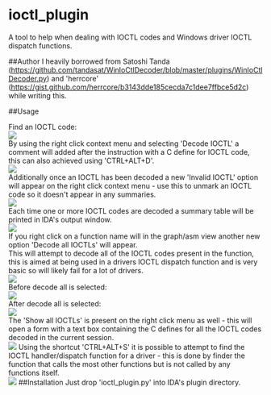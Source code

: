 # ioctl_plugin

A tool to help when dealing with IOCTL codes and Windows driver IOCTL dispatch functions.

##Author
I heavily borrowed from Satoshi Tanda (https://github.com/tandasat/WinIoCtlDecoder/blob/master/plugins/WinIoCtlDecoder.py) and 'herrcore' (https://gist.github.com/herrcore/b3143dde185cecda7c1dee7ffbce5d2c) while writing this.

##Usage

Find an IOCTL code:   
![](https://raw.githubusercontent.com/sam-b/ioctl_plugin/master/screenshots/before_single_decode.PNG)    
By using the right click context menu and selecting 'Decode IOCTL' a comment will added after the instruction with a C define for IOCTL code, this can also achieved using 'CTRL+ALT+D'.   
![](https://raw.githubusercontent.com/sam-b/ioctl_plugin/master/screenshots/context_menu_right_click_asm.PNG)    
Additionally once an IOCTL has been decoded a new 'Invalid IOCTL' option will appear on the right click context menu - use this to unmark an IOCTL code so it doesn't appear in any summaries.   
![](https://raw.githubusercontent.com/sam-b/ioctl_plugin/master/screenshots/after_single_decode.PNG)   
Each time one or more IOCTL codes are decoded a summary table will be printed in IDA's output window.   
![](https://raw.githubusercontent.com/sam-b/ioctl_plugin/master/screenshots/summary_table.PNG)   
If you right click on a function name will in the graph/asm view another new option 'Decode all IOCTLs' will appear.    
This will attempt to decode all of the IOCTL codes present in the function, this is aimed at being used in a drivers IOCTL dispatch function and is very basic so will likely fail for a lot of drivers.   
![](https://raw.githubusercontent.com/sam-b/ioctl_plugin/master/screenshots/context_menu_right_click_function_name.PNG)   
Before decode all is selected:   
![](https://raw.githubusercontent.com/sam-b/ioctl_plugin/master/screenshots/before_decode_all.PNG)   
After decode all is selected:   
![](https://raw.githubusercontent.com/sam-b/ioctl_plugin/master/screenshots/after_decode_all.PNG)   
The 'Show all IOCTLs' is present on the right click menu as well - this will open a form with a text box containing the C defines for all the IOCTL codes decoded in the current session.   
![](https://raw.githubusercontent.com/sam-b/ioctl_plugin/master/screenshots/show_all.PNG)
Using the shortcut 'CTRL+ALT+S' it is possible to attempt to find the IOCTL handler/dispatch function for a driver - this is done by finder the function that calls the most other functions but is not called by any functions itself.   
![](https://raw.githubusercontent.com/sam-b/ioctl_plugin/master/screenshots/dispatch_table_finder.PNG)
##Installation
Just drop 'ioctl_plugin.py' into IDA's plugin directory.